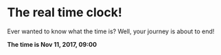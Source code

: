 # The real time clock!

Ever wanted to know what the time is? Well, your journey is about to end!

**The time is Nov 11, 2017, 09:00**